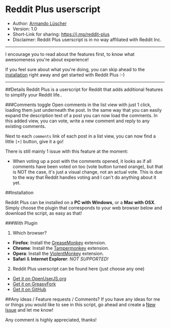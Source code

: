 # Reddit Plus userscript

- Author: [Armando Lüscher](https://www.reddit.com/user/no-plan-man)
- Version: 1.0
- Short-Link for sharing: https://j.mp/reddit-plus
- Disclaimer: Reddit Plus userscript is in no way affiliated with Reddit Inc.

---

I encourage you to read about the features first, to know what awesomeness you're about experience!

If you feel sure about what you're doing, you can skip ahead to the [installation](#installation) right away and get started with Reddit Plus :-)

---

##Details
Reddit Plus is a userscript for Reddit that adds additional features to simplify your Reddit life..

###Comments toggle
Open comments in the list view with just 1 click, loading them just underneath the post. In the same way that you can easily expand the description text of a post you can now load the comments.
In this added view, you can vote, write a new comment and reply to any existing comments.

Next to each `comments` link of each post in a list view, you can now find a little `[+]` button, give it a go!

There is still mainly 1 issue with this feature at the moment:
- When voting up a post with the comments opened, it looks as if all comments have been voted on too (vote button turned orange), but that is NOT the case, it's just a visual change, not an actual vote. This is due to the way that Reddit handles voting and I can't do anything about it yet.

##Installation

Reddit Plus can be installed on a **PC with Windows**, or a **Mac with OSX**.
Simply choose the plugin that corresponds to your web browser below and download the script, as easy as that!

###With Plugin
1. Which browser?
  - **Firefox**: Install the [GreaseMonkey](https://addons.mozilla.org/en-US/firefox/addon/greasemonkey/) extension.
  - **Chrome**: Install the [Tampermonkey](https://chrome.google.com/webstore/detail/tampermonkey/dhdgffkkebhmkfjojejmpbldmpobfkfo?hl=en) extension.
  - **Opera**: Install the [ViolentMonkey](https://addons.opera.com/en/extensions/details/violent-monkey/) extension.
  - **Safari** & **Internet Explorer**: *NOT SUPPORTED!*

2. Reddit Plus userscript can be found here (just choose any one)
  - [Get it on OpenUserJS.org](https://openuserjs.org/install/noplanman/Reddit_Plus.user.js)
  - [Get it on GreasyFork](https://greasyfork.org/scripts/10190-reddit-plus/code/Reddit%20Plus.user.js)
  - [Get it on GitHub](https://raw.githubusercontent.com/noplanman/Reddit-Plus/master/Reddit_Plus.user.js)

##Any ideas / Feature requests / Comments?
If you have any ideas for me or things you would like to see in this script, go ahead and create a [New Issue](https://github.com/noplanman/Reddit-Plus/issues/new) and let me know!

Any comment is highly appreciated, thanks!